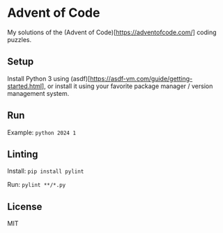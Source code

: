 # Advent of Code

My solutions of the (Advent of Code)[https://adventofcode.com/] coding puzzles.

## Setup

Install Python 3 using (asdf)[https://asdf-vm.com/guide/getting-started.html], or install it using your favorite package manager / version management system.

## Run

Example: `python 2024 1`

## Linting

Install: `pip install pylint`

Run: `pylint **/*.py`

## License

MIT
